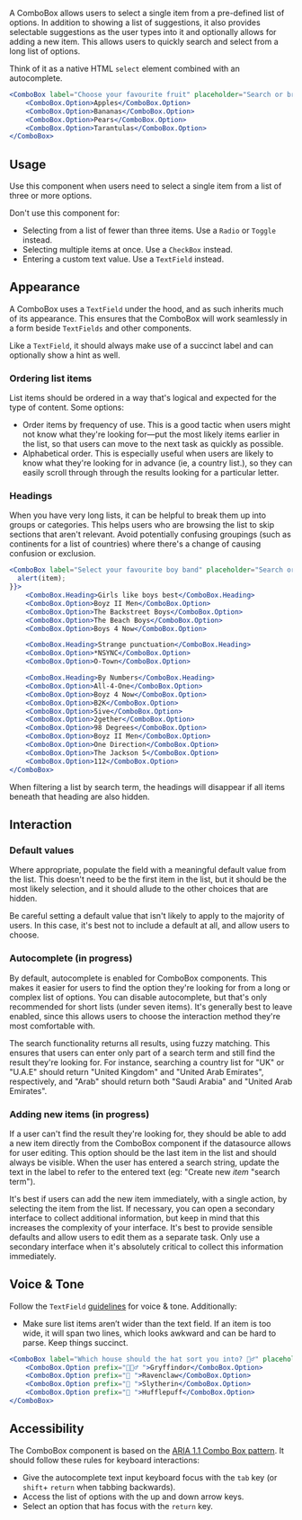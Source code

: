A ComboBox allows users to select a single item from a pre-defined list of options. In addition to showing a list of suggestions, it also provides selectable suggestions as the user types into it and optionally allows for adding a new item. This allows users to quickly search and select from a long list of options.

Think of it as a native HTML `select` element combined with an autocomplete.

```jsx
<ComboBox label="Choose your favourite fruit" placeholder="Search or browse">
    <ComboBox.Option>Apples</ComboBox.Option>
    <ComboBox.Option>Bananas</ComboBox.Option>
    <ComboBox.Option>Pears</ComboBox.Option>
    <ComboBox.Option>Tarantulas</ComboBox.Option>
</ComboBox>
```

## Usage

Use this component when users need to select a single item from a list of three or more options.

Don't use this component for:

- Selecting from a list of fewer than three items. Use a `Radio` or `Toggle` instead.
- Selecting multiple items at once. Use a `CheckBox` instead.
- Entering a custom text value. Use a `TextField` instead.

## Appearance

A ComboBox uses a `TextField` under the hood, and as such inherits much of its appearance. This ensures that the ComboBox will work seamlessly in a form beside `TextFields` and other components.

Like a `TextField`, it should always make use of a succinct label and can optionally show a hint as well.

### Ordering list items

List items should be ordered in a way that's logical and expected for the type of content. Some options:

- Order items by frequency of use. This is a good tactic when users might not know what they're looking for—put the most likely items earlier in the list, so that users can move to the next task as quickly as possible.
- Alphabetical order. This is especially useful when users are likely to know what they're looking for in advance (ie, a country list.), so they can easily scroll through through the results looking for a particular letter.

### Headings

When you have very long lists, it can be helpful to break them up into groups or categories. This helps users who are browsing the list to skip sections that aren't relevant. Avoid potentially confusing groupings (such as continents for a list of countries) where there's a change of causing confusion or exclusion.

```jsx
<ComboBox label="Select your favourite boy band" placeholder="Search or browse" onSelect={(item) => {
  alert(item);
}}>
    <ComboBox.Heading>Girls like boys best</ComboBox.Heading>
    <ComboBox.Option>Boyz II Men</ComboBox.Option>
    <ComboBox.Option>The Backstreet Boys</ComboBox.Option>
    <ComboBox.Option>The Beach Boys</ComboBox.Option>
    <ComboBox.Option>Boys 4 Now</ComboBox.Option>

    <ComboBox.Heading>Strange punctuation</ComboBox.Heading>
    <ComboBox.Option>*NSYNC</ComboBox.Option>
    <ComboBox.Option>O-Town</ComboBox.Option>

    <ComboBox.Heading>By Numbers</ComboBox.Heading>
    <ComboBox.Option>All-4-One</ComboBox.Option>
    <ComboBox.Option>Boyz 4 Now</ComboBox.Option>
    <ComboBox.Option>B2K</ComboBox.Option>
    <ComboBox.Option>5ive</ComboBox.Option>
    <ComboBox.Option>2gether</ComboBox.Option>
    <ComboBox.Option>98 Degrees</ComboBox.Option>
    <ComboBox.Option>Boyz II Men</ComboBox.Option>
    <ComboBox.Option>One Direction</ComboBox.Option>
    <ComboBox.Option>The Jackson 5</ComboBox.Option>
    <ComboBox.Option>112</ComboBox.Option>
</ComboBox>
```

When filtering a list by search term, the headings will disappear if all items beneath that heading are also hidden.

## Interaction

### Default values

Where appropriate, populate the field with a meaningful default value from the list. This doesn't need to be the first item in the list, but it should be the most likely selection, and it should allude to the other choices that are hidden.

Be careful setting a default value that isn't likely to apply to the majority of users. In this case, it's best not to include a default at all, and allow users to choose.

### Autocomplete (in progress)

By default, autocomplete is enabled for ComboBox components. This makes it easier for users to find the option they're looking for from a long or complex list of options. You can disable autocomplete, but that's only recommended for short lists (under seven items). It's generally best to leave enabled, since this allows users to choose the interaction method they're most comfortable with.

The search functionality returns all results, using fuzzy matching. This ensures that users can enter only part of a search term and still find the result they're looking for. For instance, searching a country list for "UK" or "U.A.E" should return "United Kingdom" and "United Arab Emirates", respectively, and "Arab" should return both "Saudi Arabia" and "United Arab Emirates".

### Adding new items (in progress)

If a user can't find the result they're looking for, they should be able to add a new item directly from the ComboBox component if the datasource allows for user editing. This option should be the last item in the list and should always be visible. When the user has entered a search string, update the text in the label to refer to the entered text (eg: "Create new *item* "search term").

It's best if users can add the new item immediately, with a single action, by selecting the item from the list. If necessary, you can open a secondary interface to collect additional information, but keep in mind that this increases the complexity of your interface. It's best to provide sensible defaults and allow users to edit them as a separate task. Only use a secondary interface when it's absolutely critical to collect this information immediately.

## Voice & Tone

Follow the `TextField` [guidelines](../TextField) for voice & tone. Additionally:

- Make sure list items aren’t wider than the text field. If an item is too wide, it will span two lines, which looks awkward and can be hard to parse. Keep things succinct.

```jsx
<ComboBox label="Which house should the hat sort you into? 🧙‍♂️" placeholder="Select">
    <ComboBox.Option prefix="🧙🏾‍♂️ ">Gryffindor</ComboBox.Option>
    <ComboBox.Option prefix="🦞 ">Ravenclaw</ComboBox.Option>
    <ComboBox.Option prefix="🐍 ">Slytherin</ComboBox.Option>
    <ComboBox.Option prefix="💨 ">Hufflepuff</ComboBox.Option>
</ComboBox>
```

## Accessibility

The ComboBox component is based on the [ARIA 1.1 Combo Box pattern](https://www.w3.org/TR/wai-aria-practices-1.1/#combobox). It should follow these rules for keyboard interactions:

- Give the autocomplete text input keyboard focus with the `tab` key (or  `shift`+ `return`  when tabbing backwards).
- Access the list of options with the up and down arrow keys.
- Select an option that has focus with the `return` key.
